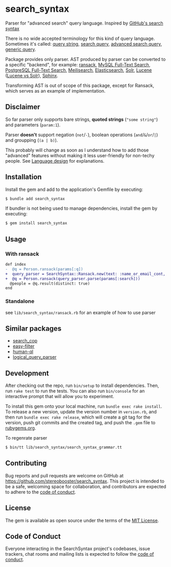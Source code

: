 # search_syntax

Parser for "advanced search" query language. Inspired by [GitHub's search syntax](https://docs.github.com/en/search-github/getting-started-with-searching-on-github/understanding-the-search-syntax)

There is no wide accepted terminology for this kind of query language. Sometimes it's called: [query string](http://recursion.org/query-parser), [search query](https://tgvashworth.com/2016/06/27/twitter-search-query-parser.html), [advanced search query](https://github.com/mixmaxhq/search-string), [generic query](https://github.com/tomprogers/common-query-parser).

Package provides only parser. AST produced by parser can be converted to a specific "backend", for example: [ransack](https://activerecord-hackery.github.io/ransack/getting-started/search-matches/), [MySQL Full-Text Search](https://dev.mysql.com/doc/refman/8.0/en/fulltext-boolean.html), [PostgreSQL Full-Text Search](https://www.postgresql.org/docs/current/textsearch-controls.html#TEXTSEARCH-PARSING-QUERIES), [Meilisearch](https://docs.meilisearch.com/reference/api/search.html#body), [Elasticsearch](https://www.elastic.co/guide/en/elasticsearch/reference/current/query-dsl.html), [Solr](https://solr.apache.org/guide/6_6/the-standard-query-parser.html), [Lucene](https://lucene.apache.org/core/2_9_4/queryparsersyntax.html) ([Lucene vs Solr](https://www.lucenetutorial.com/lucene-vs-solr.html)), [Sphinx](https://sphinxsearch.com/docs/current/extended-syntax.html).

Transforming AST is out of scope of this package, except for Ransack, which serves as an example of implementation.

## Disclaimer

So far parser only supports bare strings, **quoted strings** (`"some string"`) and parameters (`param:1`).

Parser **doesn't** support negation (`not`/`-`), boolean operations (`and`/`&`/`or`/`|`) and groupping (`(a | b)`).

This probably will change as soon as I understand how to add those "advanced" features without making it less user-friendly for non-techy people. See [Language design](docs/language-design.md) for explanations.

## Installation

Install the gem and add to the application's Gemfile by executing:

```sh
$ bundle add search_syntax
```

If bundler is not being used to manage dependencies, install the gem by executing:

```sh
$ gem install search_syntax
```

## Usage

### With ransack

```diff
def index
-  @q = Person.ransack(params[:q])
+  query_parser = SearchSyntax::Ransack.new(text: :name_or_email_cont, params: Person.column_names - ["id"])
+  @q = Person.ransack(query_parser.parse(params[:search]))
  @people = @q.result(distinct: true)
end
```

### Standalone

see `lib/search_syntax/ransack.rb` for an example of how to use parser

## Similar packages

- [search_cop](https://github.com/mrkamel/search_cop)
- [easy-filter](https://github.com/Noriller/easy-filter)
- [human-ql](https://github.com/dekellum/human-ql)
- [logical_query_parser](https://github.com/kanety/logical_query_parser)

## Development

After checking out the repo, run `bin/setup` to install dependencies. Then, run `rake test` to run the tests. You can also run `bin/console` for an interactive prompt that will allow you to experiment.

To install this gem onto your local machine, run `bundle exec rake install`. To release a new version, update the version number in `version.rb`, and then run `bundle exec rake release`, which will create a git tag for the version, push git commits and the created tag, and push the `.gem` file to [rubygems.org](https://rubygems.org).

To regenrate parser

```sh
$ bin/tt lib/search_syntax/search_syntax_grammar.tt
```

## Contributing

Bug reports and pull requests are welcome on GitHub at https://github.com/stereobooster/search_syntax. This project is intended to be a safe, welcoming space for collaboration, and contributors are expected to adhere to the [code of conduct](https://github.com/stereobooster/search_syntax/blob/master/CODE_OF_CONDUCT.md).

## License

The gem is available as open source under the terms of the [MIT License](https://opensource.org/licenses/MIT).

## Code of Conduct

Everyone interacting in the SearchSyntax project's codebases, issue trackers, chat rooms and mailing lists is expected to follow the [code of conduct](https://github.com/stereobooster/search_syntax/blob/master/CODE_OF_CONDUCT.md).
